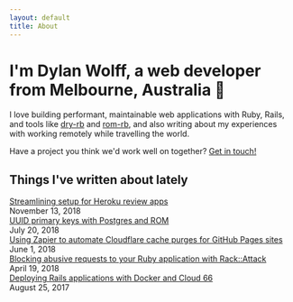 ```yaml
---
layout: default
title: About
---
```


 <h1 class="text-3xl font-extrabold mb-6">I'm Dylan Wolff, a web developer from Melbourne, Australia 👋</h1> <p class="text-xl leading-normal mb-6">I love building performant, maintainable web applications with Ruby, Rails, and tools like <a href="https://dry-rb.org/" target="_blank" rel="noopener">dry-rb</a> and <a href="https://rom-rb.org/" target="_blank" rel="noopener">rom-rb</a>, and also writing about my experiences with working remotely while travelling the world.</p> <p class="text-xl leading-normal mb-6">Have a project you think we'd work well on together? <a href="mailto:hello@dylanwolff.com">Get in touch!</a></p> <h2 class="text-2xl mb-4">Things I've written about lately</h2> <div class="post-listing"> <div class="mb-4"> <div class="mb-1"> <a class="text-xl" href="/posts/streamlining-setup-for-heroku-review-apps/">Streamlining setup for Heroku review apps</a> </div> <time class="font-mono tracking-tight text-base text-grey-dark" datetime="2018-11-13">November 13, 2018</time> </div> <div class="mb-4"> <div class="mb-1"> <a class="text-xl" href="/posts/uuid-primary-keys-with-postgres-and-rom/">UUID primary keys with Postgres and ROM</a> </div> <time class="font-mono tracking-tight text-base text-grey-dark" datetime="2018-07-20">July 20, 2018</time> </div> <div class="mb-4"> <div class="mb-1"> <a class="text-xl" href="/posts/using-zapier-to-automate-cloudflare-purges-for-github-pages-sites/">Using Zapier to automate Cloudflare cache purges for GitHub Pages sites</a> </div> <time class="font-mono tracking-tight text-base text-grey-dark" datetime="2018-06-01">June 1, 2018</time> </div> <div class="mb-4"> <div class="mb-1"> <a class="text-xl" href="/posts/blocking-abusive-requests-to-your-ruby-app-with-rack-attack/">Blocking abusive requests to your Ruby application with Rack::Attack</a> </div> <time class="font-mono tracking-tight text-base text-grey-dark" datetime="2018-04-19">April 19, 2018</time> </div> <div class="mb-4"> <div class="mb-1"> <a class="text-xl" href="/posts/deploying-rails-applications-with-docker-and-cloud-66/">Deploying Rails applications with Docker and Cloud 66</a> </div> <time class="font-mono tracking-tight text-base text-grey-dark" datetime="2017-08-25">August 25, 2017</time> </div> </div> 
